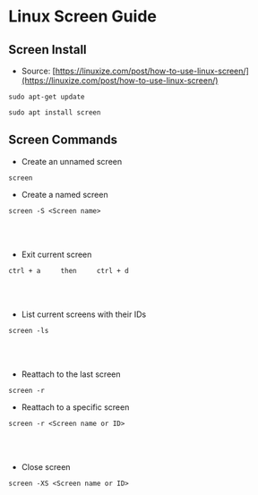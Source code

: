 # Linux Screen Guide



## Screen Install
- Source: [https://linuxize.com/post/how-to-use-linux-screen/](https://linuxize.com/post/how-to-use-linux-screen/)

```
sudo apt-get update
```
```
sudo apt install screen
```


## Screen Commands

- Create an unnamed screen
```
screen 
```
- Create a named screen
```
screen -S <Screen name>
```

<br>
</br>

- Exit current screen
```
ctrl + a     then     ctrl + d
```
<br>
</br>

- List current screens with their IDs
```
screen -ls
```
<br>
</br>

- Reattach to the last screen
```
screen -r
```

- Reattach to a specific screen
```
screen -r <Screen name or ID>
```
<br>
</br>

- Close screen
```
screen -XS <Screen name or ID>
```
